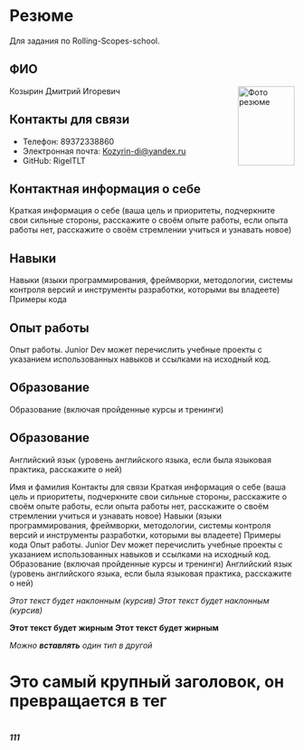 
# Резюме
Для задания по Rolling-Scopes-school.

## ФИО
Козырин Дмитрий Игоревич
<img alt="Фото резюме" width="100em" height="140em" align="right" src="https://sun9-81.userapi.com/impg/krbvG_t1mcwpLNEXLQyEK1ECbR6BMLAlJ5z6NQ/sm3R1XnNXPs.jpg?size=827x1063&quality=96&sign=4778282e6bb9a2a147f78f8861c6c472&type=album">

## Контакты для связи
* Телефон: 89372338860
* Электронная почта: Kozyrin-di@yandex.ru
* GitHub: RigelTLT

## Контактная информация о себе
Краткая информация о себе (ваша цель и приоритеты, подчеркните свои сильные стороны, расскажите о своём опыте работы, если опыта работы нет, расскажите о своём стремлении учиться и узнавать новое)

## Навыки
Навыки (языки программирования, фреймворки, методологии, системы контроля версий и инструменты разработки, которыми вы владеете)
Примеры кода

## Опыт работы
Опыт работы. Junior Dev может перечислить учебные проекты с указанием использованных навыков и ссылками на исходный код.

## Образование
Образование (включая пройденные курсы и тренинги)

## Образование
Английский язык (уровень английского языка, если была языковая практика, расскажите о ней)


Имя и фамилия
Контакты для связи
Краткая информация о себе (ваша цель и приоритеты, подчеркните свои сильные стороны, расскажите о своём опыте работы, если опыта работы нет, расскажите о своём стремлении учиться и узнавать новое)
Навыки (языки программирования, фреймворки, методологии, системы контроля версий и инструменты разработки, которыми вы владеете)
Примеры кода
Опыт работы. Junior Dev может перечислить учебные проекты с указанием использованных навыков и ссылками на исходный код.
Образование (включая пройденные курсы и тренинги)
Английский язык (уровень английского языка, если была языковая практика, расскажите о ней)

*Этот текст будет наклонным (курсив)*
_Этот текст будет наклонным (курсив)_

**Этот текст будет жирным**
__Этот текст будет жирным__

_Можно **вставлять** один тип в другой_

# Это самый крупный заголовок, он превращается в тег <h1>
## <h2>
### <h3>
#### <h4>
##### <h5>111</h5>
###### <h6>
